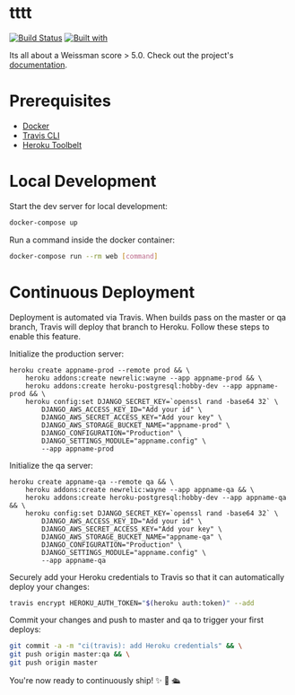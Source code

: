 # tttt

[![Build Status](https://travis-ci.org/milosh012/tttt.svg?branch=master)](https://travis-ci.org/milosh012/tttt)
[![Built with](https://img.shields.io/badge/Built_with-Cookiecutter_Django_Rest-F7B633.svg)](https://github.com/agconti/cookiecutter-django-rest)

Its all about a Weissman score > 5.0. Check out the project's [documentation](http://milosh012.github.io/tttt/).

# Prerequisites

- [Docker](https://docs.docker.com/docker-for-mac/install/)  
- [Travis CLI](http://blog.travis-ci.com/2013-01-14-new-client/)
- [Heroku Toolbelt](https://toolbelt.heroku.com/)

# Local Development

Start the dev server for local development:
```bash
docker-compose up
```

Run a command inside the docker container:

```bash
docker-compose run --rm web [command]
```

# Continuous Deployment

Deployment is automated via Travis. When builds pass on the master or qa branch, Travis will deploy that branch to Heroku. Follow these steps to enable this feature.

Initialize the production server:

```
heroku create appname-prod --remote prod && \
    heroku addons:create newrelic:wayne --app appname-prod && \
    heroku addons:create heroku-postgresql:hobby-dev --app appname-prod && \
    heroku config:set DJANGO_SECRET_KEY=`openssl rand -base64 32` \
        DJANGO_AWS_ACCESS_KEY_ID="Add your id" \
        DJANGO_AWS_SECRET_ACCESS_KEY="Add your key" \
        DJANGO_AWS_STORAGE_BUCKET_NAME="appname-prod" \
        DJANGO_CONFIGURATION="Production" \
        DJANGO_SETTINGS_MODULE="appname.config" \
        --app appname-prod
```

Initialize the qa server:

```
heroku create appname-qa --remote qa && \
    heroku addons:create newrelic:wayne --app appname-qa && \
    heroku addons:create heroku-postgresql:hobby-dev --app appname-qa && \
    heroku config:set DJANGO_SECRET_KEY=`openssl rand -base64 32` \
        DJANGO_AWS_ACCESS_KEY_ID="Add your id" \
        DJANGO_AWS_SECRET_ACCESS_KEY="Add your key" \
        DJANGO_AWS_STORAGE_BUCKET_NAME="appname-qa" \
        DJANGO_CONFIGURATION="Production" \
        DJANGO_SETTINGS_MODULE="appname.config" \
        --app appname-qa
```

Securely add your Heroku credentials to Travis so that it can automatically deploy your changes:

```bash
travis encrypt HEROKU_AUTH_TOKEN="$(heroku auth:token)" --add
```

Commit your changes and push to master and qa to trigger your first deploys:

```bash
git commit -a -m "ci(travis): add Heroku credentials" && \
git push origin master:qa && \
git push origin master
```

You're now ready to continuously ship! ✨ 💅 🛳
